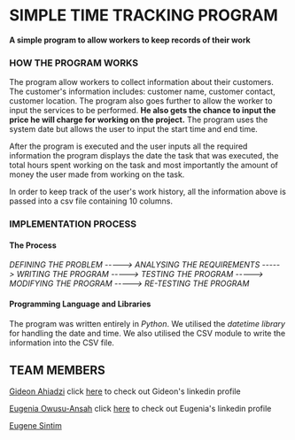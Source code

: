 # SIMPLE TIME TRACKING PROGRAM

**A simple program to allow workers to keep records of their work**

### HOW THE PROGRAM WORKS

The program allow workers to collect information about their customers.
The customer's information includes: customer name, customer contact, customer location.
The program also goes further to allow the worker to input the services to be performed.
**He also gets the chance to input the price he will charge for working on the project.**
The program uses the system date but allows the user to input the start time and end time.

After the program is executed and the user inputs all the required information the program displays the date the task that was executed, the total hours spent working on the task and most importantly the amount of money the user made from working on the task.

In order to keep track of the user's work history, all the information above is passed into a csv file containing 10 columns.


### IMPLEMENTATION PROCESS

#### The Process
_DEFINING THE PROBLEM -----> ANALYSING THE REQUIREMENTS -----> WRITING THE PROGRAM -----> TESTING THE PROGRAM -----> MODIFYING THE PROGRAM -----> RE-TESTING THE PROGRAM_

#### Programming Language and Libraries
The program was written entirely in *Python*. We utilised the *datetime library* for handling the date and time. We also utilised the CSV module to write the information into the CSV file.

## TEAM MEMBERS

[Gideon Ahiadzi](https://github.com/horlali)  click [here](https://www.linkedin.com/in/gideon-ahiadzi) to check out Gideon's linkedin profile

[Eugenia Owusu-Ansah](https://github.com/eugeniaowiredua) click [here](https://www.linkedin.com/in/eugenia-owusu-ansah-17950a160/) to check out Eugenia's linkedin profile

[Eugene Sintim](https://github.com/EUGENE-hue)
